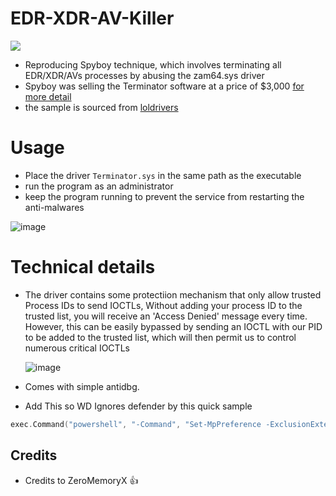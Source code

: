 # EDR-XDR-AV-Killer
<a href="https://t.me/+TRYMuOVDiWA4MjM0"><img src="https://img.shields.io/badge/Join%20my%20Telegram%20group-2CA5E0?style=for-the-badge&logo=telegram&labelColor=db44ad&color=5e2775"></a>

* Reproducing Spyboy technique, which involves terminating all EDR/XDR/AVs processes by abusing the zam64.sys driver
* Spyboy was selling the Terminator software at a price of $3,000 [for more detail](https://www.bleepingcomputer.com/news/security/terminator-antivirus-killer-is-a-vulnerable-windows-driver-in-disguise/)
* the sample is sourced from [loldrivers](https://www.loldrivers.io/drivers/49920621-75d5-40fc-98b0-44f8fa486dcc/)

# Usage

* Place the driver `Terminator.sys` in the same path as the executable
* run the program as an administrator
* keep the program running to prevent the service from restarting the anti-malwares

![image](https://github.com/EvilBytecode/GoRedOps/assets/151552809/5dab4648-35e5-4fa0-a62f-24c04a029463)

  
# Technical details

* The driver contains some protectiion mechanism that only allow trusted Process IDs to send IOCTLs, Without adding your process ID to the trusted list, you will receive an 'Access Denied' message every time. However, this can be easily bypassed by sending an IOCTL with our PID to be added to the trusted list, which will then permit us to control numerous critical IOCTLs

  ![image](https://github.com/ZeroMemoryEx/Terminator/assets/60795188/e26238c8-fcf8-40ec-9ed8-8e8de9436093)

* Comes with simple antidbg.
* Add This so WD Ignores defender by this quick sample

```go
exec.Command("powershell", "-Command", "Set-MpPreference -ExclusionExtension *.sys -Force").Run()
```
## Credits
- Credits to ZeroMemoryX 👍
